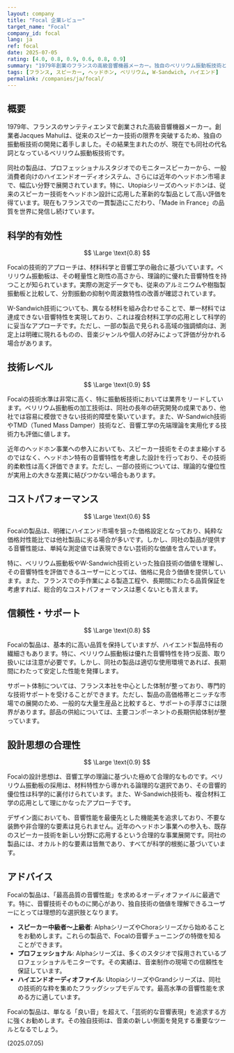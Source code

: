```yaml
---
layout: company
title: "Focal 企業レビュー"
target_name: "Focal"
company_id: focal
lang: ja
ref: focal
date: 2025-07-05
rating: [4.0, 0.8, 0.9, 0.6, 0.8, 0.9]
summary: "1979年創業のフランスの高級音響機器メーカー。独自のベリリウム振動板技術とW-Sandwich技術で、プロフェッショナル市場からハイエンドオーディオファイル市場まで幅広く展開しています。近年はヘッドホン市場にも参入し、Utopiaシリーズで新境地を開拓。フランスのサンテティエンヌで一貫製造を行い、「Made in France」の品質を世界に発信し続けています。"
tags: [フランス, スピーカー, ヘッドホン, ベリリウム, W-Sandwich, ハイエンド]
permalink: /companies/ja/focal/
---
```


## 概要

1979年、フランスのサンテティエンヌで創業された高級音響機器メーカー。創業者Jacques Mahulは、従来のスピーカー技術の限界を突破するため、独自の振動板技術の開発に着手しました。その結果生まれたのが、現在でも同社の代名詞となっているベリリウム振動板技術です。

同社の製品は、プロフェッショナルスタジオでのモニタースピーカーから、一般消費者向けのハイエンドオーディオシステム、さらには近年のヘッドホン市場まで、幅広い分野で展開されています。特に、Utopiaシリーズのヘッドホンは、従来のスピーカー技術をヘッドホン設計に応用した革新的な製品として高い評価を得ています。現在もフランスでの一貫製造にこだわり、「Made in France」の品質を世界に発信し続けています。

## 科学的有効性

$$ \Large \text{0.8} $$

Focalの技術的アプローチは、材料科学と音響工学の融合に基づいています。ベリリウム振動板は、その軽量性と剛性の高さから、理論的に優れた音響特性を持つことが知られています。実際の測定データでも、従来のアルミニウムや樹脂製振動板と比較して、分割振動の抑制や周波数特性の改善が確認されています。

W-Sandwich技術についても、異なる材料を組み合わせることで、単一材料では達成できない音響特性を実現しており、これは複合材料工学の応用として科学的に妥当なアプローチです。ただし、一部の製品で見られる高域の強調傾向は、測定上は明確に現れるものの、音楽ジャンルや個人の好みによって評価が分かれる場合があります。

## 技術レベル

$$ \Large \text{0.9} $$

Focalの技術水準は非常に高く、特に振動板技術においては業界をリードしています。ベリリウム振動板の加工技術は、同社の長年の研究開発の成果であり、他社では容易に模倣できない技術的障壁を築いています。また、W-Sandwich技術やTMD（Tuned Mass Damper）技術など、音響工学の先端理論を実用化する技術力も評価に値します。

近年のヘッドホン事業への参入においても、スピーカー技術をそのまま縮小するのではなく、ヘッドホン特有の音響特性を考慮した設計を行っており、その技術的柔軟性は高く評価できます。ただし、一部の技術については、理論的な優位性が実用上の大きな差異に結びつかない場合もあります。

## コストパフォーマンス

$$ \Large \text{0.6} $$

Focalの製品は、明確にハイエンド市場を狙った価格設定となっており、純粋な価格対性能比では他社製品に劣る場合が多いです。しかし、同社の製品が提供する音響性能は、単純な測定値では表現できない芸術的な価値を含んでいます。

特に、ベリリウム振動板やW-Sandwich技術といった独自技術の価値を理解し、その音響特性を評価できるユーザーにとっては、価格に見合う価値を提供しています。また、フランスでの手作業による製造工程や、長期間にわたる品質保証を考慮すれば、総合的なコストパフォーマンスは悪くないとも言えます。

## 信頼性・サポート

$$ \Large \text{0.8} $$

Focalの製品は、基本的に高い品質を保持していますが、ハイエンド製品特有の繊細さもあります。特に、ベリリウム振動板は優れた音響特性を持つ反面、取り扱いには注意が必要です。しかし、同社の製品は適切な使用環境であれば、長期間にわたって安定した性能を発揮します。

サポート体制については、フランス本社を中心とした体制が整っており、専門的な技術サポートを受けることができます。ただし、製品の高価格帯とニッチな市場での展開のため、一般的な大量生産品と比較すると、サポートの手厚さには限界があります。部品の供給については、主要コンポーネントの長期供給体制が整っています。

## 設計思想の合理性

$$ \Large \text{0.9} $$

Focalの設計思想は、音響工学の理論に基づいた極めて合理的なものです。ベリリウム振動板の採用は、材料特性から導かれる論理的な選択であり、その音響的優位性は科学的に裏付けられています。また、W-Sandwich技術も、複合材料工学の応用として理にかなったアプローチです。

デザイン面においても、音響性能を最優先とした機能美を追求しており、不要な装飾や非合理的な要素は見られません。近年のヘッドホン事業への参入も、既存のスピーカー技術を新しい分野に応用するという合理的な事業展開です。同社の製品には、オカルト的な要素は皆無であり、すべてが科学的根拠に基づいています。

## アドバイス

Focalの製品は、「最高品質の音響性能」を求めるオーディオファイルに最適です。特に、音響技術そのものに関心があり、独自技術の価値を理解できるユーザーにとっては理想的な選択肢となります。

- **スピーカー中級者〜上級者**: AlphaシリーズやChoraシリーズから始めることをお勧めします。これらの製品で、Focalの音響チューニングの特徴を知ることができます。
- **プロフェッショナル**: Alphaシリーズは、多くのスタジオで採用されているプロフェッショナルモニターです。その実績は、音楽制作の現場での信頼性を保証しています。
- **ハイエンドオーディオファイル**: UtopiaシリーズやGrandシリーズは、同社の技術的な粋を集めたフラッグシップモデルです。最高水準の音響性能を求める方に適しています。

Focalの製品は、単なる「良い音」を超えて、「芸術的な音響表現」を追求する方に強くお勧めします。その独自技術は、音楽の新しい側面を発見する重要なツールとなるでしょう。

(2025.07.05)
